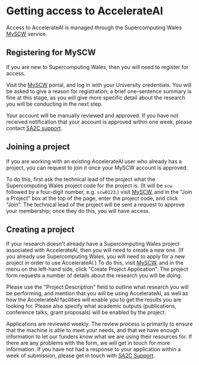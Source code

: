 # Getting access to AccelerateAI

Access to AccelerateAI is managed through the Supercomputing Wales [MySCW](myscw) service.

## Registering for MySCW

If you are new to Supercomputing Wales, then you will need to register for access.

Visit the [MySCW](myscw) portal, and log in with your University credentials. You will be asked to give a reason for registration; a brief one-sentence summary is fine at this stage, as you will give more specific detail about the research you will be conducting in the next step.

Your account will be manually reviewed and approved. If you have not received notification that your account is approved within one week, please contact [SA2C support](sa2csupport).

## Joining a project

If you are working with an existing AccelerateAI user who already has a project, you can request to join it once your MySCW account is approved.

To do this, first ask the technical lead of the project what the Supercomputing Wales project code for the project is. (It will be `scw` followed by a four-digit number, e.g. `scw0123`.) visit [MySCW](myscw), and in the "Join a Project" box at the top of the page, enter the project code, and click "Join". The technical lead of the project will be sent a request to approve your membership; once they do this, you will have access.

## Creating a project

If your research doesn't already have a Supercomputing Wales project associated with AccelerateAI, then you will need to create a new one. (If you already use Supercomputing Wales, you will need to apply for a new project in order to use AccelerateAI.) To do this, visit [MySCW](myscw), and in the menu on the left-hand side, click "Create Project Application". The project form requests a number of details about the research you will be doing.

Please use the "Project Description" field to outline what research you will be performing, and mention that you will be using AccelerateAI, as well as how the AccelerateAI facilities will enable you to get the results you are looking for. Please also specify what academic outputs (publications, conference talks, grant proposals) will be enabled by the project.

Applications are reviewed weekly. The review process is primarily to ensure that the machine is able to meet your needs, and that we have enough information to let our funders know what we are using their resources for. If there are any problems with the form, we will get in touch for more information. If you have not had a response to your application within a week of submission, please get in touch with [SA2C Support](sa2csupport).


[myscw]: https://my.supercomputing.wales
[sa2csupport]: mailto:sa2c-support@swansea.ac.uk
